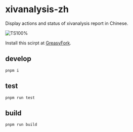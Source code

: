 # xivanalysis-zh

Display actions and status of xivanalysis report in Chinese.

![TS100%](https://badgen.net/badge/TypeScript/100%25/3178C6?icon=typescript)

Install this scirpt at [GreasyFork](https://greasyfork.org/zh-CN/scripts/523443-xivanalysis-zh).

## develop

`pnpm i`


## test

`pnpm run test`

## build

`pnpm run build`
